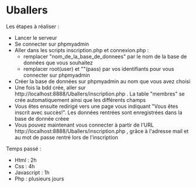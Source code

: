 # Uballers
Les étapes à réaliser : 

- Lancer le serveur 
- Se connecter sur phpmyadmin
- Aller dans les scripts inscription.php et connexion.php : 
    - remplacer "nom_de_la_base_de_donnees" par le nom de la base de données que vous souhaitez
    - remplacer root(user) et ""(pass) par vos identifiants pour vous connecter sur phpmyadmin
- Créer la base de données sur phpmyadmin au nom que vous avez choisi
- Une fois la bdd crée, aller sur http://localhost:8888/Uballers/inscription.php . La table "membres" se crée automatiquement ainsi que les différents champs 
- Vous êtes ensuite redirigé vers une page vous indiquant "Vous êtes inscrit avec succès!". Les données rentrées sont enregistrées dans la base de donnée créee
- Vous pouvez maintenant vous connecter à partir de l'URL http://localhost:8888/Uballers/inscription.php , grâce à l'adresse mail et au mot de passe rentré lors de l'inscription



Temps passé :

- Html : 2h
- Css : 4h
- Javascript : 1h
- Php : plusieurs jours
